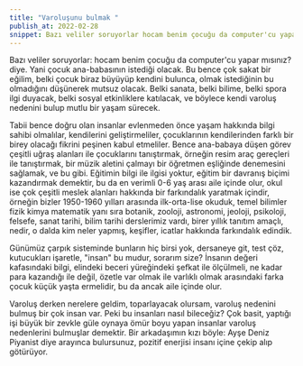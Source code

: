 ```yaml
---
title: "Varoluşunu bulmak "
publish_at: 2022-02-28
snippet: Bazı veliler soruyorlar hocam benim çocuğu da computer'cu yapar mısınız? diye.
---
```


Bazı veliler soruyorlar: hocam benim çocuğu da computer'cu yapar mısınız? diye. Yani çocuk ana-babasının istediği olacak.
Bu bence çok sakat bir eğilim, belki çocuk biraz büyüyüp kendini bulunca, olmak istediğinin bu olmadığını düşünerek mutsuz olacak.
Belki sanata, belki bilime, belki spora ilgi duyacak, belki sosyal etkinliklere katılacak, ve böylece kendi varoluş nedenini bulup mutlu bir yaşam sürecek.

Tabii bence doğru olan insanlar evlenmeden önce yaşam hakkında bilgi sahibi olmalılar, kendilerini geliştirmeliler, çocuklarının
kendilerinden farklı bir birey olacağı fikrini peşinen kabul etmeliler. Bence ana-babaya düşen görev çeşitli uğraş
alanları ile çocuklarını tanıştırmak, örneğin resim araç gereçleri ile tanıştırmak, bir müzik aletini çalmayı bir
öğretmen eşliğinde denemesini sağlamak, ve bu gibi. Eğitimin bilgi ile ilgisi yoktur, eğitim bir davranış biçimi
kazandırmak demektir, bu da en verimli 0-6 yaş arası aile içinde olur, okul ise çok çeşitli meslek alanları hakkında
bir farkındalık yaratmak içindir, örneğin bizler 1950-1960 yılları arasında ilk-orta-lise okuduk, temel bilimler fizik kimya
matematik yanı sıra botanik, zooloji, astronomi, jeoloji, psikoloji, felsefe, sanat tarihi, bilim tarihi derslerimiz
vardı, birer yıllık tanıtım amaçlı, nedir, o dalda kim neler yapmış, keşifler, icatlar hakkında farkındalık edindik.

Günümüz çarpık sisteminde bunların hiç birsi yok, dersaneye git, test çöz, kutucukları işaretle, "insan" bu mudur,
sorarım size? İnsanın değeri kafasındaki bilgi, elindeki beceri yüreğindeki şefkat ile ölçülmeli, ne kadar para kazandığı
ile değil, özetle var olmak ile varlıklı olmak arasındaki farka çocuk küçük yaşta ermelidir, bu da ancak aile içinde
olur.

Varoluş derken nerelere geldim, toparlayacak olursam, varoluş nedenini bulmuş bir çok insan var. Peki bu insanları
nasıl bileceğiz? Çok basit, yaptığı işi büyük bir zevkle güle oynaya ömür boyu yapan insanlar varoluş nedenlerini
bulmuşlar demektir. Bir arkadaşımın kızı böyle: Ayşe Deniz Piyanist diye arayınca bulursunuz, pozitif enerjisi
insanı içine çekip alıp götürüyor.
